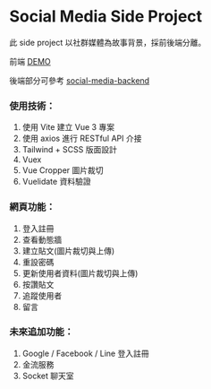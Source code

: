 # Social Media Side Project

此 side project 以社群媒體為故事背景，採前後端分離。

前端 [DEMO](https://zachchiu.github.io/social-media-frontend/)

後端部分可參考 [social-media-backend](https://github.com/ZachChiu/social-media-backend
)

### 使用技術：

1. 使用 Vite 建立 Vue 3 專案
2. 使用 axios 進行 RESTful API 介接
3. Tailwind + SCSS 版面設計
4. Vuex
5. Vue Cropper 圖片裁切
6. Vuelidate 資料驗證



### 網頁功能：

1. 登入註冊
2. 查看動態牆
3. 建立貼文(圖片裁切與上傳)
4. 重設密碼
5. 更新使用者資料(圖片裁切與上傳)
6. 按讚貼文
7. 追蹤使用者
8. 留言


### 未來追加功能：

1. Google / Facebook / Line 登入註冊
2. 金流服務
3. Socket 聊天室


